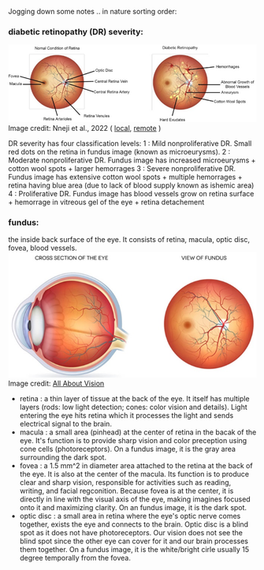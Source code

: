 Jogging down some notes .. in nature sorting order:

### diabetic retinopathy (DR) severity: 
![DR symptom](../images/dr_severity.jpg) Image credit: Nneji et al., 2022 (
    [local](../papers/Identification_of_dr_using_weight_fusion_dl.pdf), 
    [remote](https://www.mdpi.com/2075-4418/12/2/540)
)

DR severity has four classification levels:
1 : Mild nonproliferative DR. Small red dots on the retina in fundus image (known as microeurysms).
2 : Moderate nonproliferative DR. Fundus image has increased microeurysms + cotton wool spots + larger hemorrages
3 : Severe nonproliferative DR. Fundus image has extensive cotton wool spots + multiple hemorrages + retina having blue area (due to lack of blood supply known as ishemic area)
4 : Proliferative DR. Fundus image has blood vessels grow on retina surface + hemorrage in vitreous gel of the eye + retina detachement 


### fundus:
the inside back surface of the eye. It consists of retina, macula, optic disc, fovea, blood vessels. 
![Atonomy of the eye with fundus view](../images/atonomy_fundus.jpg) Image credit: [All About Vision](https://www.allaboutvision.com/eye-care/eye-anatomy/fundus/)

- retina : a thin layer of tissue at the back of the eye. It itself has multiple layers (rods: low light detection; cones: color vision and details). Light entering the eye hits retina which it processes the light and sends electrical signal to the brain.  
- macula : a small area (pinhead) at the center of retina in the bacak of the eye. It's function is to provide sharp vision and color preception using cone cells (photoreceptors). On a fundus image, it is the gray area surrounding the dark spot. 
- fovea : a 1.5 mm^2 in diameter area attached to the retina at the back of the eye. It is also at the center of the macula. Its function is to produce clear and sharp vision, responsible for activities such as reading, writing, and facial regconition. Because fovea is at the center, it is directly in line with the visual axis of the eye, making imagines focused onto it and maximizing clarity. On an fundus image, it is the dark spot. 
- optic disc : a small area in retina where the eye's optic nerve comes together, exists the eye and connects to the brain. Optic disc is a blind spot as it does not have photoreceptors. Our vision does not see the blind spot since the other eye can cover for it and our brain processes them together. On a fundus image, it is the white/bright cirle usually 15 degree temporally from the fovea. 


